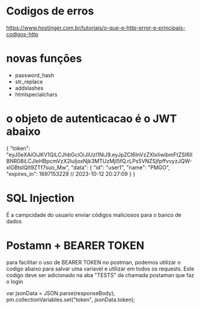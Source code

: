 # Codigos de erros 
https://www.hostinger.com.br/tutoriais/o-que-e-http-error-e-principais-codigos-http



#  novas funções 
  - password_hash
  - str_replace
  - addslashes
  - htmlspecialchars



# o objeto de autenticacao é o JWT abaixo 

{
    "token": "eyJ0eXAiOiJKV1QiLCJhbGciOiJIUzI1NiJ9.eyJpZCI6InVzZXIxIiwibmFtZSI6IlBNR08iLCJleHBpcmVzX2luIjoxNjk3MTUzMjI5fQ.rLPs5VNZSjfpffvvyzJQW-xlGBtsIQlt9ZTf7suo_Mw",
    "data": {
        "id": "user1",
        "name": "PMGO",
        "expires_in": 1697153229  // 2023-10-12 20:27:09
    }
} 




# SQL Injection 

É a campcidade do usuario enviar códigos maliciosos para o banco de dados




#  Postamn + BEARER TOKEN

para facilitar o uso de BEARER TOKEN no postman, podemos utilizar o codigo 
abaixo para salvar uma variavel e utilizar em todos os requests. 
Este codigo deve ser adicionado na aba "TESTS" da chamada postaman que faz o login


var jsonData = JSON.parse(responseBody); 
pm.collectionVariables.set("token", jsonData.token);





